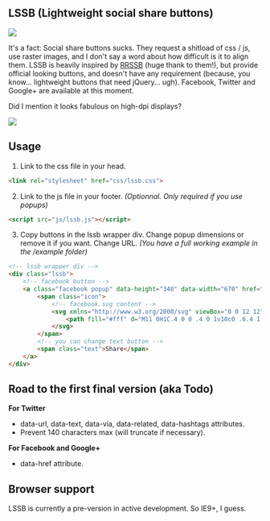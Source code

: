 ## LSSB (Lightweight social share buttons)

![](https://dl.dropboxusercontent.com/u/4181800/lssb.png)

It's a fact: Social share buttons sucks. They request a shitload of css / js, use raster images, and I don't say a word about how difficult is it to align them.
LSSB is heavily inspired by [RRSSB](https://github.com/kni-labs/rrssb) (huge thank to them!), but provide official looking buttons, and doesn't have any requirement (because, you know… lightweight buttons that need jQuery… ugh).
Facebook, Twitter and Google+ are available at this moment.

Did I mention it looks fabulous on high-dpi displays?

![](https://dl.dropboxusercontent.com/u/4181800/lssb_retina.png)

## Usage

1) Link to the css file in your head.

```html
<link rel="stylesheet" href="css/lssb.css">
```

2) Link to the js file in your footer.
*(Optionnal. Only required if you use popups)*

```html
<script src="js/lssb.js"></script>
```

3) Copy buttons in the lssb wrapper div. Change popup dimensions or remove it if you want. Change URL.
*(You have a full working example in the /example folder)*

```html
<!-- lssb wrapper div -->
<div class="lssb">
    <!-- facebook button -->
    <a class="facebook popup" data-height="340" data-width="670" href="https://www.facebook.com/sharer/sharer.php?u=https://github.com/zoontek/lssb">
        <span class="icon">
            <!-- facebook.svg content -->
            <svg xmlns="http://www.w3.org/2000/svg" viewBox="0 0 12 12" enable-background="new 0 0 12 12">
                <path fill="#fff" d="M11 0H1C.4 0 0 .4 0 1v10c0 .6.4 1 1 1h5V8H4V6h2V4.3c0-.7.2-1.3.6-1.7.4-.4 1-.6 1.7-.6.4 0 1.2 0 1.7.1V4H9c-.4 0-.6.1-.8.2-.1.2-.2.4-.2.7V6h2v2H8v4h3c.6 0 1-.4 1-1V1c0-.6-.4-1-1-1z"/>
            </svg>
        </span>
        <!-- you can change text button -->
        <span class="text">Share</span>
    </a>
</div>
```

## Road to the first final version (aka Todo)

**For Twitter**
- data-url, data-text, data-via, data-related, data-hashtags attributes.
- Prevent 140 characters max (will truncate if necessary).

**For Facebook and Google+**
- data-href attribute.

## Browser support

LSSB is currently a pre-version in active development. So IE9+, I guess.
